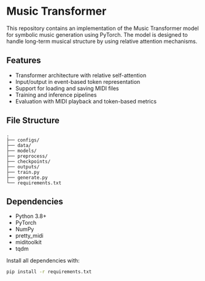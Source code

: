 # Music Transformer

This repository contains an implementation of the Music Transformer model for symbolic music generation using PyTorch.
The model is designed to handle long-term musical structure by using relative attention mechanisms.

## Features

- Transformer architecture with relative self-attention
- Input/output in event-based token representation
- Support for loading and saving MIDI files
- Training and inference pipelines
- Evaluation with MIDI playback and token-based metrics

## File Structure
```
.
├── configs/               
├── data/                  
├── models/                
├── preprocess/            
├── checkpoints/           
├── outputs/               
├── train.py               
├── generate.py            
└── requirements.txt
```


## Dependencies

- Python 3.8+
- PyTorch
- NumPy
- pretty_midi
- miditoolkit
- tqdm

Install all dependencies with:

```bash
pip install -r requirements.txt

